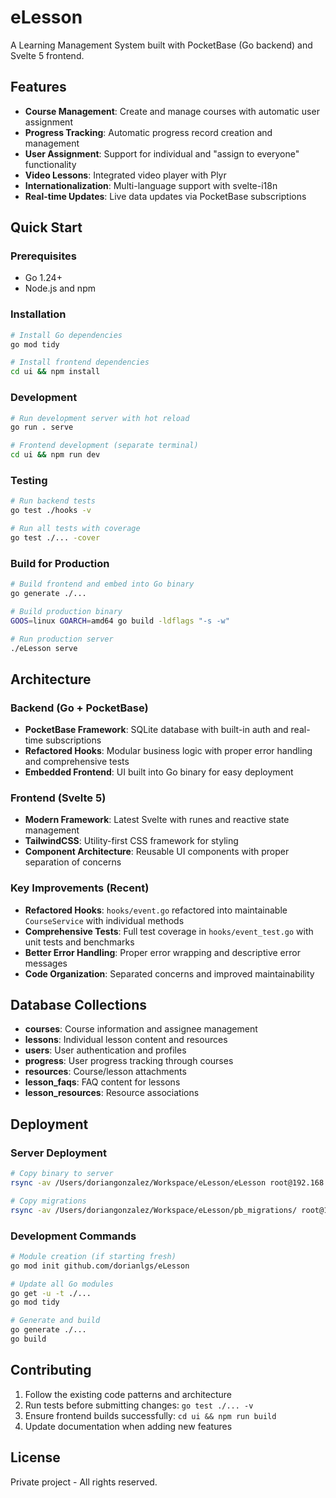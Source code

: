 # eLesson

A Learning Management System built with PocketBase (Go backend) and Svelte 5 frontend.

## Features

- **Course Management**: Create and manage courses with automatic user assignment
- **Progress Tracking**: Automatic progress record creation and management
- **User Assignment**: Support for individual and "assign to everyone" functionality
- **Video Lessons**: Integrated video player with Plyr
- **Internationalization**: Multi-language support with svelte-i18n
- **Real-time Updates**: Live data updates via PocketBase subscriptions

## Quick Start

### Prerequisites
- Go 1.24+
- Node.js and npm

### Installation

```bash
# Install Go dependencies
go mod tidy

# Install frontend dependencies
cd ui && npm install
```

### Development

```bash
# Run development server with hot reload
go run . serve

# Frontend development (separate terminal)
cd ui && npm run dev
```

### Testing

```bash
# Run backend tests
go test ./hooks -v

# Run all tests with coverage
go test ./... -cover
```

### Build for Production

```bash
# Build frontend and embed into Go binary
go generate ./...

# Build production binary
GOOS=linux GOARCH=amd64 go build -ldflags "-s -w"

# Run production server
./eLesson serve
```

## Architecture

### Backend (Go + PocketBase)
- **PocketBase Framework**: SQLite database with built-in auth and real-time subscriptions
- **Refactored Hooks**: Modular business logic with proper error handling and comprehensive tests
- **Embedded Frontend**: UI built into Go binary for easy deployment

### Frontend (Svelte 5)
- **Modern Framework**: Latest Svelte with runes and reactive state management
- **TailwindCSS**: Utility-first CSS framework for styling
- **Component Architecture**: Reusable UI components with proper separation of concerns

### Key Improvements (Recent)
- **Refactored Hooks**: `hooks/event.go` refactored into maintainable `CourseService` with individual methods
- **Comprehensive Tests**: Full test coverage in `hooks/event_test.go` with unit tests and benchmarks
- **Better Error Handling**: Proper error wrapping and descriptive error messages
- **Code Organization**: Separated concerns and improved maintainability

## Database Collections

- **courses**: Course information and assignee management
- **lessons**: Individual lesson content and resources  
- **users**: User authentication and profiles
- **progress**: User progress tracking through courses
- **resources**: Course/lesson attachments
- **lesson_faqs**: FAQ content for lessons
- **lesson_resources**: Resource associations

## Deployment

### Server Deployment
```bash
# Copy binary to server
rsync -av /Users/doriangonzalez/Workspace/eLesson/eLesson root@192.168.100.175:/var/www/pocketbase

# Copy migrations
rsync -av /Users/doriangonzalez/Workspace/eLesson/pb_migrations/ root@192.168.100.175:/var/www/pb_migrations/
```

### Development Commands

```bash
# Module creation (if starting fresh)
go mod init github.com/dorianlgs/eLesson

# Update all Go modules
go get -u -t ./...
go mod tidy

# Generate and build
go generate ./...
go build
```

## Contributing

1. Follow the existing code patterns and architecture
2. Run tests before submitting changes: `go test ./... -v`
3. Ensure frontend builds successfully: `cd ui && npm run build`
4. Update documentation when adding new features

## License

Private project - All rights reserved.
